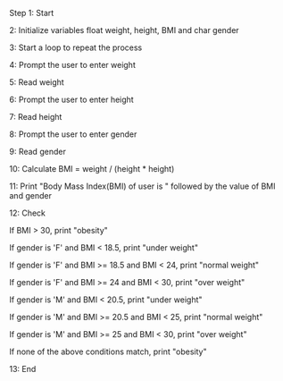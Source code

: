 Step 1: Start

 2: Initialize variables float weight, height, BMI  and char gender 

 3: Start a loop to repeat the process

 4: Prompt the user to enter weight

 5: Read weight

 6: Prompt the user to enter height

 7: Read height

 8: Prompt the user to enter gender

 9: Read gender

 10: Calculate BMI = weight / (height * height)

 11: Print "Body Mass Index(BMI) of user is " followed by the value of BMI and gender

 12: Check 

  If BMI > 30, print "obesity"

  If gender is 'F' and BMI < 18.5, print "under weight"

  If gender is 'F' and BMI >= 18.5 and BMI < 24, print "normal weight"

  If gender is 'F' and BMI >= 24 and BMI < 30, print "over weight"

  If gender is 'M' and BMI < 20.5, print "under weight"

  If gender is 'M' and BMI >= 20.5 and BMI < 25, print "normal weight"

  If gender is 'M' and BMI >= 25 and BMI < 30, print "over weight"

  If none of the above conditions match, print "obesity"

 13: End 
